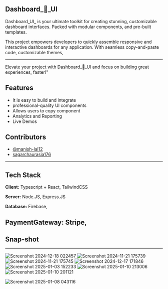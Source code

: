 ## Dashboard_🚀_UI


Dashboard_UI_ is your ultimate toolkit for creating stunning, customizable dashboard interfaces. Packed with modular components, and pre-built templates.


This project empowers developers to quickly assemble responsive and interactive dashboards for any application. With seamless copy-and-paste code, customizable themes, 

---

Elevate your project with Dashboard_🚀_UI and focus on building great experiences, faster!"
## Features 
- It is easy to build and integrate 
- professional-quality UI components 
- Allows users to copy component
- Analytics and Reporting
- Live Demos



## Contributors

- [@manish-lal12](https://github.com/manish-lal12)
- [sagarchaurasia176](https://github.com/sagarchaurasia176)

---
## Tech Stack

**Client:** Typescript + React, TailwindCSS


**Server:** Node.JS, Express.JS


**Database:** Firebase,


**PaymentGateway:** Stripe,
---

## Snap-shot
---
![Screenshot 2024-12-18 022457](https://github.com/user-attachments/assets/c4c51b3d-b9e8-478c-8f2f-ee8872295686)
![Screenshot 2024-11-21 175739](https://github.com/user-attachments/assets/73f54f74-38f4-4cac-887a-bf0a10343cb0)
![Screenshot 2024-11-21 175745](https://github.com/user-attachments/assets/57afdc0a-05a8-4c17-a549-6067a366ae11)
![Screenshot 2024-12-17 171846](https://github.com/user-attachments/assets/fb1464b9-ec9d-4703-9bdf-9be894841f5f)
![Screenshot 2025-01-03 152233](https://github.com/user-attachments/assets/d3551b4e-acf2-4f89-b335-dc390a4a9d80)
![Screenshot 2025-01-10 213006](https://github.com/user-attachments/assets/b4f96cf2-2b09-42a7-aa1c-d9a662183553)
![Screenshot 2025-01-10 201121](https://github.com/user-attachments/assets/959b0075-15f7-4f51-89fb-cabf444655f4)

![Screenshot 2025-01-08 043116](https://github.com/user-attachments/assets/b7315a38-aaca-4932-9977-03a945188258)
